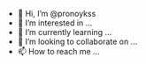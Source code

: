 - 👋 Hi, I’m @pronoykss
- 👀 I’m interested in ...
- 🌱 I’m currently learning ...
- 💞️ I’m looking to collaborate on ...
- 📫 How to reach me ...

<!---
pronoykss/pronoykss is a ✨ special ✨ repository because its `README.md` (this file) appears on your GitHub profile.
You can click the Preview link to take a look at your changes.
--->
